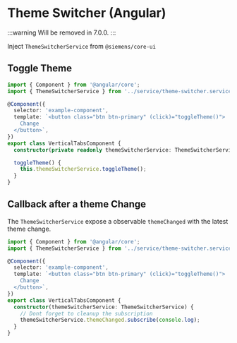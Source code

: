 # Theme Switcher (Angular)

:::warning
Will be removed in 7.0.0.
:::

Inject `ThemeSwitcherService` from `@siemens/core-ui`

## Toggle Theme

```typescript
import { Component } from '@angular/core';
import { ThemeSwitcherService } from '../service/theme-switcher.service';

@Component({
  selector: 'example-component',
  template: `<button class="btn btn-primary" (click)="toggleTheme()">
    Change
  </button>`,
})
export class VerticalTabsComponent {
  constructor(private readonly themeSwitcherService: ThemeSwitcherService) {}

  toggleTheme() {
    this.themeSwitcherService.toggleTheme();
  }
}
```

## Callback after a theme Change

The `ThemeSwitcherService` expose a observable `themeChanged` with the latest theme change.

```typescript
import { Component } from '@angular/core';
import { ThemeSwitcherService } from '../service/theme-switcher.service';

@Component({
  selector: 'example-component',
  template: `<button class="btn btn-primary" (click)="toggleTheme()">
    Change
  </button>`,
})
export class VerticalTabsComponent {
  constructor(themeSwitcherService: ThemeSwitcherService) {
    // Dont forget to cleanup the subscription
    themeSwitcherService.themeChanged.subscribe(console.log);
  }
}
```
